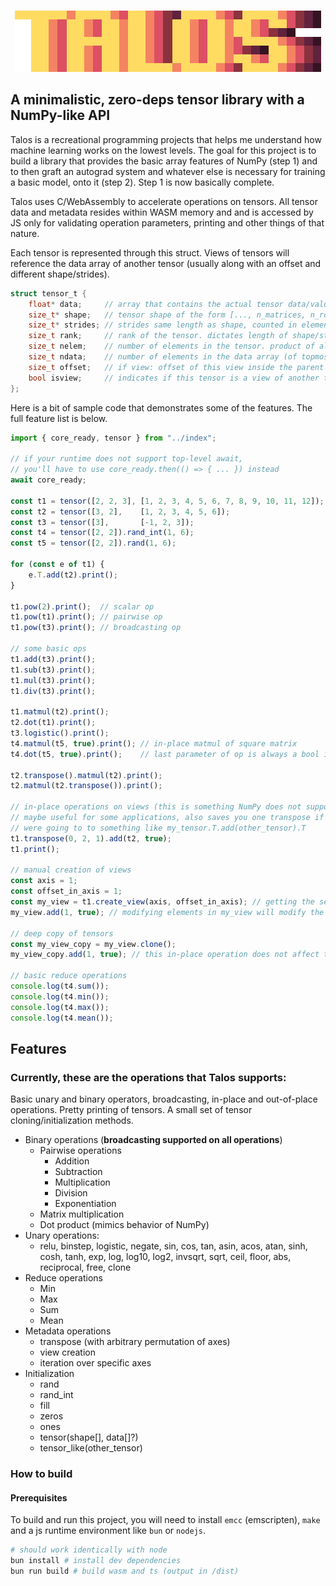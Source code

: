 <br>

<p align="center">
  <img src="./talos-logo-big.png" />
</p>

## A minimalistic, zero-deps tensor library with a NumPy-like API
Talos is a recreational programming projects that helps me understand how machine learning works on the lowest levels. The goal for this project is to build a library that provides the basic array features of NumPy (step 1) and to then graft an autograd system and whatever else is necessary for training a basic model, onto it (step 2). Step 1 is now basically complete.

Talos uses C/WebAssembly to accelerate operations on tensors. All tensor data and metadata resides within WASM memory and and is accessed by JS only for validating operation parameters, printing and other things of that nature.

Each tensor is represented through this struct. Views of tensors will reference the data array of another tensor (usually along with an offset and different shape/strides).
```c
struct tensor_t {
    float* data;     // array that contains the actual tensor data/values
    size_t* shape;   // tensor shape of the form [..., n_matrices, n_rows, n_cols]
    size_t* strides; // strides same length as shape, counted in elements, not bytes like NumPy
    size_t rank;     // rank of the tensor. dictates length of shape/strides arrays
    size_t nelem;    // number of elements in the tensor. product of all elements of the shape array
    size_t ndata;    // number of elements in the data array (of topmost parent tensor)
    size_t offset;   // if view: offset of this view inside the parent tensor in number of elements default 0
    bool isview;     // indicates if this tensor is a view of another tensor
};
```

Here is a bit of sample code that demonstrates some of the features.
The full feature list is below.
```js
import { core_ready, tensor } from "../index";

// if your runtime does not support top-level await,
// you'll have to use core_ready.then(() => { ... }) instead
await core_ready;

const t1 = tensor([2, 2, 3], [1, 2, 3, 4, 5, 6, 7, 8, 9, 10, 11, 12]);
const t2 = tensor([3, 2],    [1, 2, 3, 4, 5, 6]);
const t3 = tensor([3],       [-1, 2, 3]);
const t4 = tensor([2, 2]).rand_int(1, 6);
const t5 = tensor([2, 2]).rand(1, 6);

for (const e of t1) {
    e.T.add(t2).print();
}

t1.pow(2).print();  // scalar op
t1.pow(t1).print(); // pairwise op
t1.pow(t3).print(); // broadcasting op

// some basic ops
t1.add(t3).print();
t1.sub(t3).print();
t1.mul(t3).print();
t1.div(t3).print();

t1.matmul(t2).print();
t2.dot(t1).print();
t3.logistic().print();
t4.matmul(t5, true).print(); // in-place matmul of square matrix
t4.dot(t5, true).print();    // last parameter of op is always a bool indicating in-place op

t2.transpose().matmul(t2).print();
t2.matmul(t2.transpose()).print();

// in-place operations on views (this is something NumPy does not support)
// maybe useful for some applications, also saves you one transpose if you
// were going to to something like my_tensor.T.add(other_tensor).T
t1.transpose(0, 2, 1).add(t2, true);
t1.print();

// manual creation of views
const axis = 1;
const offset_in_axis = 1;
const my_view = t1.create_view(axis, offset_in_axis); // getting the second element in the second axis
my_view.add(1, true); // modifying elements in my_view will modify the data of t1

// deep copy of tensors
const my_view_copy = my_view.clone();
my_view_copy.add(1, true); // this in-place operation does not affect the data of t1

// basic reduce operations
console.log(t4.sum());
console.log(t4.min());
console.log(t4.max());
console.log(t4.mean());

```

## Features
### Currently, these are the operations that Talos supports:
Basic unary and binary operators, broadcasting, in-place and out-of-place operations. Pretty printing of tensors. A small set of tensor cloning/initialization methods.

- Binary operations (**broadcasting supported on all operations**)
    - Pairwise operations
        - Addition
        - Subtraction
        - Multiplication
        - Division
        - Exponentiation
    - Matrix multiplication
    - Dot product (mimics behavior of NumPy)
- Unary operations:
  - relu, binstep, logistic, negate, sin, cos, tan, asin, acos, atan, sinh, cosh, tanh, exp, log, log10, log2, invsqrt, sqrt, ceil, floor, abs, reciprocal, free, clone
- Reduce operations
  - Min
  - Max
  - Sum
  - Mean
- Metadata operations
  - transpose (with arbitrary permutation of axes)
  - view creation
  - iteration over specific axes
- Initialization
    - rand
    - rand_int
    - fill
    - zeros
    - ones
    - tensor(shape[], data[]?)
    - tensor_like(other_tensor)

### How to build
#### Prerequisites
To build and run this project, you will need to install `emcc` (emscripten), `make` and a js runtime environment like `bun` or `nodejs`.

```bash
# should work identically with node
bun install # install dev dependencies
bun run build # build wasm and ts (output in /dist)
```

